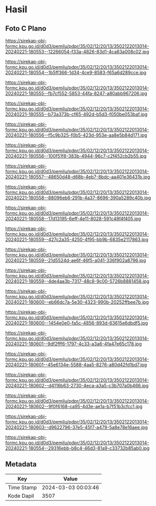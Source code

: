 # Hasil

## Foto C Plano

https://sirekap-obj-formc.kpu.go.id/d0d3/pemilu/pdpr/35/02/12/20/13/3502122013014-20240221-180553--12266054-f33a-4826-83d1-4ca83a008c02.jpg

https://sirekap-obj-formc.kpu.go.id/d0d3/pemilu/pdpr/35/02/12/20/13/3502122013014-20240221-180554--1b5ff366-1d34-4ce9-8583-f65a6d289cce.jpg

https://sirekap-obj-formc.kpu.go.id/d0d3/pemilu/pdpr/35/02/12/20/13/3502122013014-20240221-180555--fb7cf552-5853-44fa-8247-a80abb967206.jpg

https://sirekap-obj-formc.kpu.go.id/d0d3/pemilu/pdpr/35/02/12/20/13/3502122013014-20240221-180555--b73a373b-cf65-492d-b5d3-f050be053baf.jpg

https://sirekap-obj-formc.kpu.go.id/d0d3/pemilu/pdpr/35/02/12/20/13/3502122013014-20240221-180556--f5c9b325-f0b5-423d-953e-aa8e5b84d171.jpg

https://sirekap-obj-formc.kpu.go.id/d0d3/pemilu/pdpr/35/02/12/20/13/3502122013014-20240221-180556--100f51f8-383b-4944-96c7-c2f452cb2b55.jpg

https://sirekap-obj-formc.kpu.go.id/d0d3/pemilu/pdpr/35/02/12/20/13/3502122013014-20240221-180557--48650d48-d68b-4eb7-8bdc-aa401e36431b.jpg

https://sirekap-obj-formc.kpu.go.id/d0d3/pemilu/pdpr/35/02/12/20/13/3502122013014-20240221-180558--88096eb6-291b-4a37-8696-390a5289c40b.jpg

https://sirekap-obj-formc.kpu.go.id/d0d3/pemilu/pdpr/35/02/12/20/13/3502122013014-20240221-180558--17d13195-6eff-4e11-8028-591c48f4f405.jpg

https://sirekap-obj-formc.kpu.go.id/d0d3/pemilu/pdpr/35/02/12/20/13/3502122013014-20240221-180559--427c2a35-4250-4f95-bb9b-6835e2117863.jpg

https://sirekap-obj-formc.kpu.go.id/d0d3/pemilu/pdpr/35/02/12/20/13/3502122013014-20240221-180559--21d5524d-ae6f-46f5-a041-336f902a8796.jpg

https://sirekap-obj-formc.kpu.go.id/d0d3/pemilu/pdpr/35/02/12/20/13/3502122013014-20240221-180559--4de4aa3b-7317-48c8-9c00-5726b8881458.jpg

https://sirekap-obj-formc.kpu.go.id/d0d3/pemilu/pdpr/35/02/12/20/13/3502122013014-20240221-180600--eb66dc7a-5e30-4323-990b-20252ffbee7b.jpg

https://sirekap-obj-formc.kpu.go.id/d0d3/pemilu/pdpr/35/02/12/20/13/3502122013014-20240221-180600--1454e0e0-fa5c-4856-893d-63615e6dbdf5.jpg

https://sirekap-obj-formc.kpu.go.id/d0d3/pemilu/pdpr/35/02/12/20/13/3502122013014-20240221-180601--9df2fff6-1797-4c33-a3a6-4fa47e65c178.jpg

https://sirekap-obj-formc.kpu.go.id/d0d3/pemilu/pdpr/35/02/12/20/13/3502122013014-20240221-180601--45e6134e-5588-4aa5-8276-a80d42fd1bd7.jpg

https://sirekap-obj-formc.kpu.go.id/d0d3/pemilu/pdpr/35/02/12/20/13/3502122013014-20240221-180602--d4116b63-2730-4eca-a3a5-c3b707a0b466.jpg

https://sirekap-obj-formc.kpu.go.id/d0d3/pemilu/pdpr/35/02/12/20/13/3502122013014-20240221-180602--9f0f6168-ca95-4d3e-ae1a-b7f51b3cfcc1.jpg

https://sirekap-obj-formc.kpu.go.id/d0d3/pemilu/pdpr/35/02/12/20/13/3502122013014-20240221-180603--d9622796-37e5-45f7-a479-5a8e78e16aee.jpg

https://sirekap-obj-formc.kpu.go.id/d0d3/pemilu/pdpr/35/02/12/20/13/3502122013014-20240221-180554--29316ebb-b8c4-46d3-81a9-c33732b85ab0.jpg


## Metadata

| Key        | Value               |
| ---------- | ------------------- |
| Time Stamp | 2024-03-03 00:03:46 |
| Kode Dapil | 3507                |



